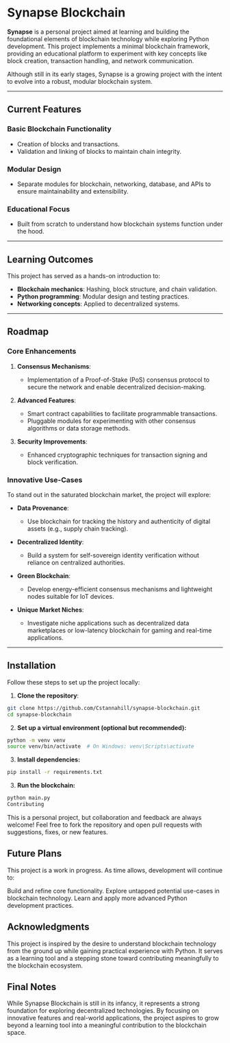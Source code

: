 # Synapse Blockchain

**Synapse** is a personal project aimed at learning and building the foundational elements of blockchain technology while exploring Python development. This project implements a minimal blockchain framework, providing an educational platform to experiment with key concepts like block creation, transaction handling, and network communication.

Although still in its early stages, Synapse is a growing project with the intent to evolve into a robust, modular blockchain system.

---

## Current Features

### Basic Blockchain Functionality
- Creation of blocks and transactions.
- Validation and linking of blocks to maintain chain integrity.

### Modular Design
- Separate modules for blockchain, networking, database, and APIs to ensure maintainability and extensibility.

### Educational Focus
- Built from scratch to understand how blockchain systems function under the hood.

---

## Learning Outcomes

This project has served as a hands-on introduction to:
- **Blockchain mechanics**: Hashing, block structure, and chain validation.
- **Python programming**: Modular design and testing practices.
- **Networking concepts**: Applied to decentralized systems.

---

## Roadmap

### Core Enhancements
1. **Consensus Mechanisms**:
   - Implementation of a Proof-of-Stake (PoS) consensus protocol to secure the network and enable decentralized decision-making.

2. **Advanced Features**:
   - Smart contract capabilities to facilitate programmable transactions.
   - Pluggable modules for experimenting with other consensus algorithms or data storage methods.

3. **Security Improvements**:
   - Enhanced cryptographic techniques for transaction signing and block verification.

### Innovative Use-Cases
To stand out in the saturated blockchain market, the project will explore:

- **Data Provenance**:
  - Use blockchain for tracking the history and authenticity of digital assets (e.g., supply chain tracking).

- **Decentralized Identity**:
  - Build a system for self-sovereign identity verification without reliance on centralized authorities.

- **Green Blockchain**:
  - Develop energy-efficient consensus mechanisms and lightweight nodes suitable for IoT devices.

- **Unique Market Niches**:
  - Investigate niche applications such as decentralized data marketplaces or low-latency blockchain for gaming and real-time applications.

---
## Installation
Follow these steps to set up the project locally:

1. **Clone the repository**:
```bash
git clone https://github.com/Cstannahill/synapse-blockchain.git
cd synapse-blockchain
```

2. **Set up a virtual environment (optional but recommended):**


```bash
python -m venv venv
source venv/bin/activate  # On Windows: venv\Scripts\activate
```

3. **Install dependencies:**


```bash
pip install -r requirements.txt
```

3. **Run the blockchain:**


```bash
python main.py
Contributing
```

This is a personal project, but collaboration and feedback are always welcome! Feel free to fork the repository and open pull requests with suggestions, fixes, or new features.

##  Future Plans
This project is a work in progress. As time allows, development will continue to:

Build and refine core functionality.
Explore untapped potential use-cases in blockchain technology.
Learn and apply more advanced Python development practices.

## Acknowledgments
This project is inspired by the desire to understand blockchain technology from the ground up while gaining practical experience with Python. It serves as a learning tool and a stepping stone toward contributing meaningfully to the blockchain ecosystem.

## Final Notes
While Synapse Blockchain is still in its infancy, it represents a strong foundation for exploring decentralized technologies. By focusing on innovative features and real-world applications, the project aspires to grow beyond a learning tool into a meaningful contribution to the blockchain space.

